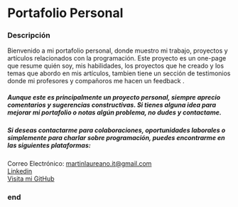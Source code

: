 # Portafolio Personal 

### Descripción 

Bienvenido a mi portafolio personal, donde muestro mi trabajo, proyectos y artículos relacionados con la programación. Este proyecto es un one-page que resume quién soy, mis habilidades, los proyectos que he creado y los temas que abordo en mis artículos, tambien tiene un sección de testimonios donde mi profesores y compañoros me hacen un feedback .


##### Aunque este es principalmente un proyecto personal, siempre aprecio comentarios y sugerencias constructivas. Si tienes alguna idea para mejorar mi portafolio o notas algún problema, no dudes y contactame.

#####  Si deseas contactarme para colaboraciones, oportunidades laborales o simplemente para charlar sobre programación, puedes encontrarme en las siguientes plataformas:

Correo Electrónico: martinlaureano.it@gmail.com <br>
[Linkedin](www.linkedin.com/in/martinmartinezdesarrolladorweb) <br>
[Visita mi GitHub](https://github.com/Martin93-css) <br> 


### end
